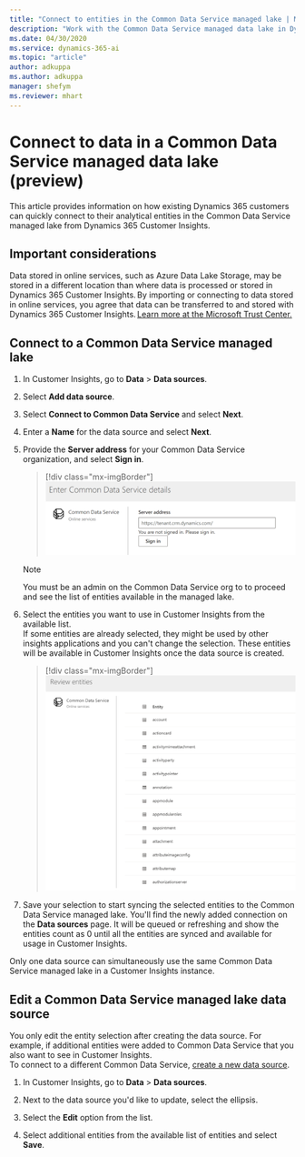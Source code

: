 ```yaml
---
title: "Connect to entities in the Common Data Service managed lake | Microsoft Docs"
description: "Work with the Common Data Service managed data lake in Dynamics 365 Customer Insights."
ms.date: 04/30/2020
ms.service: dynamics-365-ai
ms.topic: "article"
author: adkuppa
ms.author: adkuppa
manager: shefym
ms.reviewer: mhart
---
```


# Connect to data in a Common Data Service managed data lake (preview)

This article provides information on how existing Dynamics 365 customers can quickly connect to their analytical entities in the Common Data Service managed lake from Dynamics 365 Customer Insights.

## Important considerations

Data stored in online services, such as Azure Data Lake Storage, may be stored in a different location than where data is processed or stored in Dynamics 365 Customer Insights. By importing or connecting to data stored in online services, you agree that data can be transferred to and stored with Dynamics 365 Customer Insights. [Learn more at the Microsoft Trust Center.](https://www.microsoft.com/trust-center)

## Connect to a Common Data Service managed lake

1. In Customer Insights, go to **Data** > **Data sources**.

2. Select **Add data source**.

3. Select **Connect to Common Data Service** and select **Next**.

4. Enter a **Name** for the data source and select **Next**.

5. Provide the **Server address** for your Common Data Service organization, and select **Sign in**.

   > [!div class="mx-imgBorder"]
   > ![Dialog box to enter Common Data Service server address](media/enter-CDS-org-details.png)

   > [!NOTE]
   > You must be an admin on the Common Data Service org to to proceed and see the list of entities available in the managed lake.

6. Select the entities you want to use in Customer Insights from the available list.    
   If some entities are already selected, they might be used by other insights applications and you can't change the selection. These entities will be available in Customer Insights once the data source is created.

   > [!div class="mx-imgBorder"]
   > ![Dialog box showing a list of entities in the Common Data Service org](media/select-analytical-entities.png)

7. Save your selection to start syncing the selected entities to the Common Data Service managed lake. You'll find the newly added connection on the **Data sources** page. It will be queued or refreshing and show the entities count as 0 until all the entities are synced and available for usage in Customer Insights.

Only one data source can simultaneously use the same Common Data Service managed lake in a Customer Insights instance.

## Edit a Common Data Service managed lake data source

You only edit the entity selection after creating the data source. For example, if additional entities were added to Common Data Service that you also want to see in Customer Insights.    
To connect to a different Common Data Service, [create a new data source](#connect-common-data-service-managed-lake).

1. In Customer Insights, go to **Data** > **Data sources**.

2. Next to the data source you'd like to update, select the ellipsis.

3. Select the **Edit** option from the list.

4. Select additional entities from the available list of entities and select **Save**.

